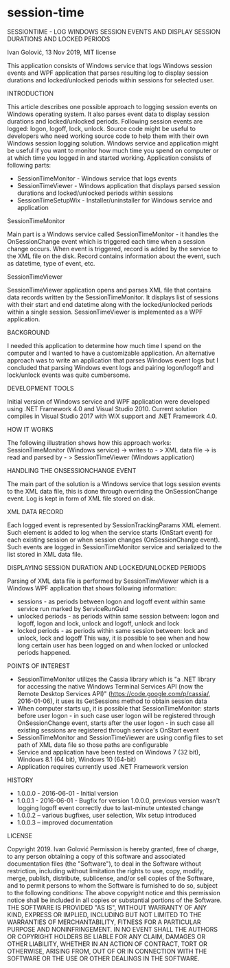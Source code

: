 # session-time
SESSIONTIME - LOG WINDOWS SESSION EVENTS AND DISPLAY SESSION DURATIONS AND LOCKED PERIODS

Ivan Golović, 13 Nov 2019, MIT license

This application consists of Windows service that logs Windows session events and WPF application that parses resulting log to display session durations and locked/unlocked periods within sessions for selected user.

INTRODUCTION

This article describes one possible approach to logging session events on Windows operating system. It also parses event data to display session durations and locked/unlocked periods. Following session events are logged: logon, logoff, lock, unlock.
Source code might be useful to developers who need working source code to help them with their own Windows session logging solution. Windows service and application might be useful if you want to monitor how much time you spend on computer or at which time you logged in and started working.
Application consists of following parts:
-	SessionTimeMonitor - Windows service that logs events
-	SessionTimeViewer - Windows application that displays parsed session durations and locked/unlocked periods within sessions
-	SessionTimeSetupWix - Installer/uninstaller for Windows service and application

SessionTimeMonitor

Main part is a Windows service called SessionTimeMonitor - it handles the OnSessionChange event which is triggered each time when a session change occurs. When event is triggered, record is added by the service to the XML file on the disk. Record contains information about the event, such as datetime, type of event, etc.

SessionTimeViewer

SessionTimeViewer application opens and parses XML file that contains data records written by the SessionTimeMonitor. It displays list of sessions with their start and end datetime along with the locked/unlocked periods within a single session. SessionTimeViewer is implemented as a WPF application.

BACKGROUND

I needed this application to determine how much time I spend on the computer and I wanted to have a customizable application. An alternative approach was to write an application that parses Windows event logs but I concluded that parsing Windows event logs and pairing logon/logoff and lock/unlock events was quite cumbersome.

DEVELOPMENT TOOLS

Initial version of Windows service and WPF application were developed using .NET Framework 4.0 and Visual Studio 2010. Current solution compiles in Visual Studio 2017 with WiX support and .NET Framework 4.0.

HOW IT WORKS

The following illustration shows how this approach works:
SessionTimeMonitor (Windows service)
-> writes to - > XML data file -> is read and parsed by - >
SessionTimeViewer (Windows application)

HANDLING THE ONSESSIONCHANGE EVENT

The main part of the solution is a Windows service that logs session events to the XML data file, this is done through overriding the OnSessionChange event. Log is kept in form of XML file stored on disk.

XML DATA RECORD

Each logged event is represented by SessionTrackingParams XML element. Such element is added to log when the service starts (OnStart event) for each existing session or when session changes (OnSessionChange event). Such events are logged in SessionTimeMonitor service and serialized to the list stored in XML data file.

DISPLAYING SESSION DURATION AND LOCKED/UNLOCKED PERIODS

Parsing of XML data file is performed by SessionTimeViewer which is a Windows WPF application that shows following information:
-	sessions - as periods between logon and logoff event within same service run marked by ServiceRunGuid
-	unlocked periods - as periods within same session between: logon and logoff, logon and lock, unlock and logoff, unlock and lock
-	locked periods - as periods within same session between: lock and unlock, lock and logoff
This way, it is possible to see when and how long certain user has been logged on and when locked or unlocked periods happened.

POINTS OF INTEREST

-	SessionTimeMonitor utilizes the Cassia library which is "a .NET library for accessing the native Windows Terminal Services API (now the Remote Desktop Services API)" (https://code.google.com/p/cassia/, 2016-01-06), it uses its GetSessions method to obtain session data
-	When computer starts up, it is possible that SessionTimeMonitor: starts before user logon - in such case user logon will be registered through OnSessionChange event, starts after the user logon - in such case all existing sessions are registered through service's OnStart event
-	SessionTimeMonitor and SessionTimeViewer are using config files to set path of XML data file so those paths are configurable
-	Service and application have been tested on Windows 7 (32 bit), Windows 8.1 (64 bit), Windows 10 (64-bit)
-	Application requires currently used .NET Framework version

HISTORY

-	1.0.0.0 - 2016-06-01 - Initial version
-	1.0.0.1 - 2016-06-01 - Bugfix for version 1.0.0.0, previous version wasn't logging logoff event correctly due to last-minute untested change
-	1.0.0.2 – various bugfixes, user selection, Wix setup introduced
-	1.0.0.3 – improved documentation

LICENSE

Copyright 2019. Ivan Golović
Permission is hereby granted, free of charge, to any person obtaining a copy of this software and associated documentation files (the "Software"), to deal in the Software without restriction, including without limitation the rights to use, copy, modify, merge, publish, distribute, sublicense, and/or sell copies of the Software, and to permit persons to whom the Software is furnished to do so, subject to the following conditions:
The above copyright notice and this permission notice shall be included in all copies or substantial portions of the Software.
THE SOFTWARE IS PROVIDED "AS IS", WITHOUT WARRANTY OF ANY KIND, EXPRESS OR IMPLIED, INCLUDING BUT NOT LIMITED TO THE WARRANTIES OF MERCHANTABILITY, FITNESS FOR A PARTICULAR PURPOSE AND NONINFRINGEMENT. IN NO EVENT SHALL THE AUTHORS OR COPYRIGHT HOLDERS BE LIABLE FOR ANY CLAIM, DAMAGES OR OTHER LIABILITY, WHETHER IN AN ACTION OF CONTRACT, TORT OR OTHERWISE, ARISING FROM, OUT OF OR IN CONNECTION WITH THE SOFTWARE OR THE USE OR OTHER DEALINGS IN THE SOFTWARE.
